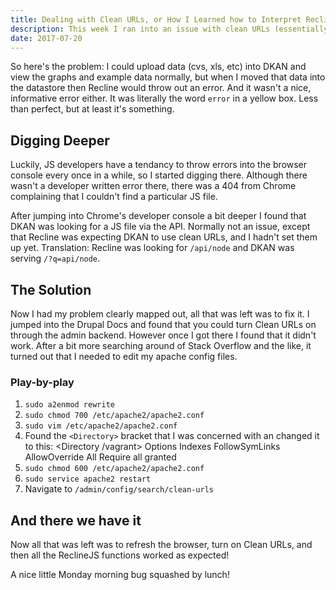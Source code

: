 ```yaml
---
title: Dealing with Clean URLs, or How I Learned how to Interpret Recline JS Errors
description: This week I ran into an issue with clean URLs (essentially an SEO friendly URL, so no question marks, equals signs, etc) in DKAN. I stumbled onto this while attempting to fix an issue with the DKAN datastore. 
date: 2017-07-20
---
```


So here's the problem: I could upload data (cvs, xls, etc) into DKAN and view the graphs and example data normally, but when I moved that data into the datastore then Recline would throw out an error. And it wasn't a nice, informative error either. It was literally the word `error` in a yellow box. Less than perfect, but at least it's something.

## Digging Deeper

Luckily, JS developers have a tendancy to throw errors into the browser console every once in a while, so I started digging there. Although there wasn't a developer written error there, there was a 404 from Chrome complaining that I couldn't find a particular JS file.

After jumping into Chrome's developer console a bit deeper I found that DKAN was looking for a JS file via the API. Normally not an issue, except that Recline was expecting DKAN to use clean URLs, and I hadn't set them up yet. Translation: Recline was looking for `/api/node` and DKAN was serving `/?q=api/node`.

## The Solution

Now I had my problem clearly mapped out, all that was left was to fix it. I jumped into the Drupal Docs and found that you could turn Clean URLs on through the admin backend. However once I got there I found that it didn't work. After a bit more searching around of Stack Overflow and the like, it turned out that I needed to edit my apache config files.

### Play-by-play

1. `sudo a2enmod rewrite`
2. `sudo chmod 700 /etc/apache2/apache2.conf`
2. `sudo vim /etc/apache2/apache2.conf`
3. Found the `<Directory>` bracket that I was concerned with an changed it to this:
	<Directory /vagrant>
		Options Indexes FollowSymLinks
		AllowOverride All
		Require all granted
	</Directory>
4. `sudo chmod 600 /etc/apache2/apache2.conf`
5. `sudo service apache2 restart`
6. Navigate to `/admin/config/search/clean-urls`

## And there we have it

Now all that was left was to refresh the browser, turn on Clean URLs, and then all the ReclineJS functions worked as expected! 

A nice little Monday morning bug squashed by lunch!
